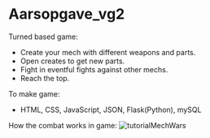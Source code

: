 # Aarsopgave_vg2

Turned based game:
- Create your mech with different weapons and parts.
- Open creates to get new parts.
- Fight in eventful fights against other mechs.
- Reach the top.


To make game:
- HTML, CSS, JavaScript, JSON, Flask(Python), mySQL


How the combat works in game:
![tutorialMechWars](https://github.com/user-attachments/assets/5f1f19ba-b37f-48cb-a229-0eeb77f7133d)
